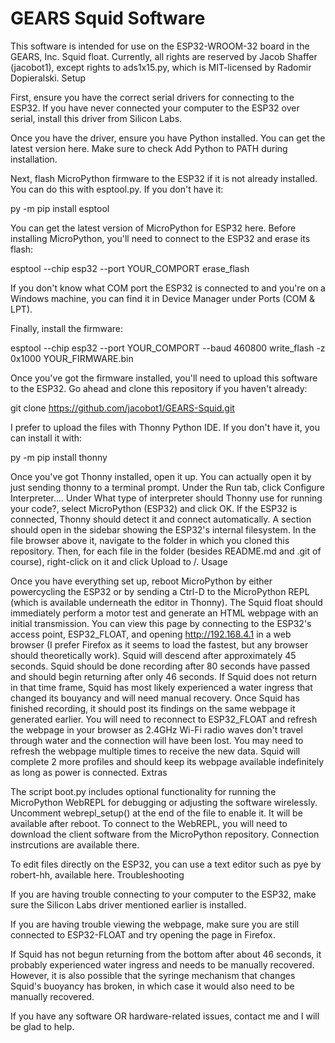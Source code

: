 # GEARS Squid Software

This software is intended for use on the ESP32-WROOM-32 board in the GEARS, Inc. Squid float. Currently, all rights are reserved by Jacob Shaffer (jacobot1), except rights to ads1x15.py, which is MIT-licensed by Radomir Dopieralski.
Setup

First, ensure you have the correct serial drivers for connecting to the ESP32. If you have never connected your computer to the ESP32 over serial, install this driver from Silicon Labs.

Once you have the driver, ensure you have Python installed. You can get the latest version here. Make sure to check Add Python to PATH during installation.

Next, flash MicroPython firmware to the ESP32 if it is not already installed. You can do this with esptool.py. If you don't have it:

py -m pip install esptool

You can get the latest version of MicroPython for ESP32 here. Before installing MicroPython, you'll need to connect to the ESP32 and erase its flash:

esptool --chip esp32 --port YOUR_COMPORT erase_flash

If you don't know what COM port the ESP32 is connected to and you're on a Windows machine, you can find it in Device Manager under Ports (COM & LPT).

Finally, install the firmware:

esptool --chip esp32 --port YOUR_COMPORT --baud 460800 write_flash -z 0x1000 YOUR_FIRMWARE.bin

Once you've got the firmware installed, you'll need to upload this software to the ESP32. Go ahead and clone this repository if you haven't already:

git clone https://github.com/jacobot1/GEARS-Squid.git

I prefer to upload the files with Thonny Python IDE. If you don't have it, you can install it with:

py -m pip install thonny

Once you've got Thonny installed, open it up. You can actually open it by just sending thonny to a terminal prompt. Under the Run tab, click Configure Interpreter.... Under What type of interpreter should Thonny use for running your code?, select MicroPython (ESP32) and click OK. If the ESP32 is connected, Thonny should detect it and connect automatically. A section should open in the sidebar showing the ESP32's internal filesystem. In the file browser above it, navigate to the folder in which you cloned this repository. Then, for each file in the folder (besides README.md and .git of course), right-click on it and click Upload to /.
Usage

Once you have everything set up, reboot MicroPython by either powercycling the ESP32 or by sending a Ctrl-D to the MicroPython REPL (which is available underneath the editor in Thonny). The Squid float should immediately perform a motor test and generate an HTML webpage with an initial transmission. You can view this page by connecting to the ESP32's access point, ESP32_FLOAT, and opening http://192.168.4.1 in a web browser (I prefer Firefox as it seems to load the fastest, but any browser should theoretically work). Squid will descend after approximately 45 seconds. Squid should be done recording after 80 seconds have passed and should begin returning after only 46 seconds. If Squid does not return in that time frame, Squid has most likely experienced a water ingress that changed its bouyancy and will need manual recovery. Once Squid has finished recording, it should post its findings on the same webpage it generated earlier. You will need to reconnect to ESP32_FLOAT and refresh the webpage in your browser as 2.4GHz Wi-Fi radio waves don't travel through water and the connection will have been lost. You may need to refresh the webpage multiple times to receive the new data. Squid will complete 2 more profiles and should keep its webpage available indefinitely as long as power is connected.
Extras

The script boot.py includes optional functionality for running the MicroPython WebREPL for debugging or adjusting the software wirelessly. Uncomment webrepl_setup() at the end of the file to enable it. It will be available after reboot. To connect to the WebREPL, you will need to download the client software from the MicroPython repository. Connection instrcutions are available there.

To edit files directly on the ESP32, you can use a text editor such as pye by robert-hh, available here.
Troubleshooting

If you are having trouble connecting to your computer to the ESP32, make sure the Silicon Labs driver mentioned earlier is installed.

If you are having trouble viewing the webpage, make sure you are still connected to ESP32-FLOAT and try opening the page in Firefox.

If Squid has not begun returning from the bottom after about 46 seconds, it probably experienced water ingress and needs to be manually recovered. However, it is also possible that the syringe mechanism that changes Squid's buoyancy has broken, in which case it would also need to be manually recovered.

If you have any software OR hardware-related issues, contact me and I will be glad to help.
